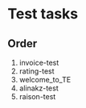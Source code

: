 # Test tasks

## Order

1. invoice-test
1. rating-test
1. welcome_to_TE
1. alinakz-test
1. raison-test
